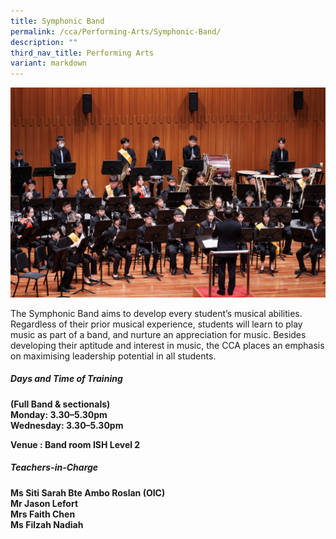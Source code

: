 ```yaml
---
title: Symphonic Band
permalink: /cca/Performing-Arts/Symphonic-Band/
description: ""
third_nav_title: Performing Arts
variant: markdown
---
```

![](/images/2023images/CCAs%202023/symphonic%202023.jpg)

The Symphonic Band aims to develop every student’s musical abilities. Regardless of their prior musical experience, students will learn to play music as part of a band, and nurture an appreciation for music. Besides developing their aptitude and interest in music, the CCA places an emphasis on maximising leadership potential in all students.

<h5>Days and Time of Training&nbsp;</h5>

<b>(Full Band &amp; sectionals)&nbsp;<br>
Monday: 3.30–5.30pm&nbsp;<br>
Wednesday: 3.30–5.30pm <br>
	
Venue : Band room ISH Level 2

  

<h5>Teachers-in-Charge&nbsp;</h5>

Ms Siti Sarah Bte Ambo Roslan (OIC)<br>
Mr Jason Lefort&nbsp;<br>
Mrs Faith Chen&nbsp;<br>
Ms Filzah Nadiah<br>
</b>